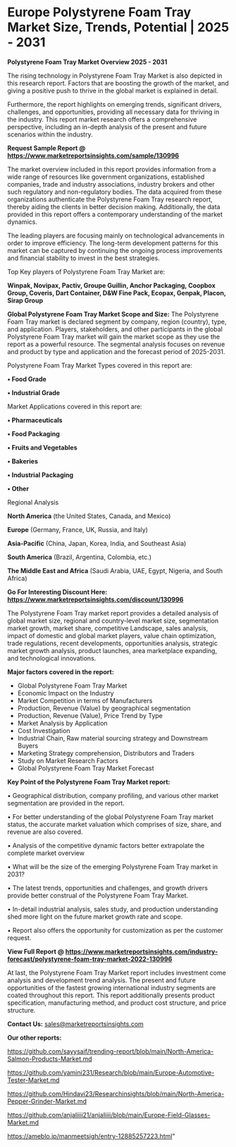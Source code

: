 # Europe Polystyrene Foam Tray Market Size, Trends, Potential | 2025 - 2031

<Strong> Polystyrene Foam Tray Market Overview 2025 - 2031</strong>

The rising technology in Polystyrene Foam Tray Market is also depicted in this research report. Factors that are boosting the growth of the market, and giving a positive push to thrive in the global market is explained in detail.

Furthermore, the report highlights on emerging trends, significant drivers, challenges, and opportunities, providing all necessary data for thriving in the industry. This report market research offers a comprehensive perspective, including an in-depth analysis of the present and future scenarios within the industry.

<strong>Request Sample Report @ <a href=https://www.marketreportsinsights.com/sample/130996>https://www.marketreportsinsights.com/sample/130996</a></strong>

The market overview included in this report provides information from a wide range of resources like government organizations, established companies, trade and industry associations, industry brokers and other such regulatory and non-regulatory bodies. The data acquired from these organizations authenticate the Polystyrene Foam Tray research report, thereby aiding the clients in better decision making. Additionally, the data provided in this report offers a contemporary understanding of the market dynamics.

The leading players are focusing mainly on technological advancements in order to improve efficiency. The long-term development patterns for this market can be captured by continuing the ongoing process improvements and financial stability to invest in the best strategies.

Top Key players of Polystyrene Foam Tray Market are:

<strong>Winpak, Novipax, Pactiv, Groupe Guillin, Anchor Packaging, Coopbox Group, Coveris, Dart Container, D&W Fine Pack, Ecopax, Genpak, Placon, Sirap Group</strong>

<strong><b>Global Polystyrene Foam Tray Market Scope and Size:</b></strong>
The Polystyrene Foam Tray market is declared segment by company, region (country), type, and application. Players, stakeholders, and other participants in the global Polystyrene Foam Tray market will gain the market scope as they use the report as a powerful resource. The segmental analysis focuses on revenue and product by type and application and the forecast period of 2025-2031.

Polystyrene Foam Tray Market Types covered in this report are:

<strong>• Food Grade

• Industrial Grade</strong>

Market Applications covered in this report are:

<strong>• Pharmaceuticals

• Food Packaging

• Fruits and Vegetables

• Bakeries

• Industrial Packaging

• Other</strong> 

Regional Analysis

<strong>North America</strong> (the United States, Canada, and Mexico)

<strong>Europe</strong> (Germany, France, UK, Russia, and Italy)

<strong>Asia-Pacific</strong> (China, Japan, Korea, India, and Southeast Asia)

<strong>South America</strong> (Brazil, Argentina, Colombia, etc.)

<strong>The Middle East and Africa</strong> (Saudi Arabia, UAE, Egypt, Nigeria, and South Africa)

<strong>Go For Interesting Discount Here: <a href=https://www.marketreportsinsights.com/discount/130996>https://www.marketreportsinsights.com/discount/130996</a></strong>

The Polystyrene Foam Tray market report provides a detailed analysis of global market size, regional and country-level market size, segmentation market growth, market share, competitive Landscape, sales analysis, impact of domestic and global market players, value chain optimization, trade regulations, recent developments, opportunities analysis, strategic market growth analysis, product launches, area marketplace expanding, and technological innovations.

<strong><b>Major factors covered in the report:</b></strong>
<ul>
  <li>Global Polystyrene Foam Tray Market </li>
  <li>Economic Impact on the Industry</li>
  <li>Market Competition in terms of Manufacturers</li>
  <li>Production, Revenue (Value) by geographical segmentation</li>
  <li>Production, Revenue (Value), Price Trend by Type</li>
  <li>Market Analysis by Application</li>
  <li>Cost Investigation</li>
  <li>Industrial Chain, Raw material sourcing strategy and Downstream Buyers</li>
  <li>Marketing Strategy comprehension, Distributors and Traders</li>
  <li>Study on Market Research Factors</li>
  <li>Global Polystyrene Foam Tray Market Forecast</li>
</ul>

<strong><b>Key Point of the Polystyrene Foam Tray Market report:</b></strong>

• Geographical distribution, company profiling, and various other market segmentation are provided in the report.

• For better understanding of the global Polystyrene Foam Tray market status, the accurate market valuation which comprises of size, share, and revenue are also covered.

• Analysis of the competitive dynamic factors better extrapolate the complete market overview

• What will be the size of the emerging Polystyrene Foam Tray market in 2031?

• The latest trends, opportunities and challenges, and growth drivers provide better construal of the Polystyrene Foam Tray Market.

• In-detail industrial analysis, sales study, and production understanding shed more light on the future market growth rate and scope.

• Report also offers the opportunity for customization as per the customer request.

<strong><b>View Full Report @ <a href=https://www.marketreportsinsights.com/industry-forecast/polystyrene-foam-tray-market-2022-130996>https://www.marketreportsinsights.com/industry-forecast/polystyrene-foam-tray-market-2022-130996</a></b></strong>


At last, the Polystyrene Foam Tray Market report includes investment come analysis and development trend analysis. The present and future opportunities of the fastest growing international industry segments are coated throughout this report. This report additionally presents product specification, manufacturing method, and product cost structure, and price structure.

<strong>Contact Us:</strong>
sales@marketreportsinsights.com

<strong>Our other reports:</strong>

<a href=https://github.com/sayysaif/trending-report/blob/main/North-America-Salmon-Products-Market.md>https://github.com/sayysaif/trending-report/blob/main/North-America-Salmon-Products-Market.md</a>

<a href=https://github.com/yamini231/Research/blob/main/Europe-Automotive-Tester-Market.md>https://github.com/yamini231/Research/blob/main/Europe-Automotive-Tester-Market.md</a>

<a href=https://github.com/Hindavi23/Researchinsights/blob/main/North-America-Pepper-Grinder-Market.md>https://github.com/Hindavi23/Researchinsights/blob/main/North-America-Pepper-Grinder-Market.md</a>

<a href=https://github.com/anjaliiii21/anjaliiii/blob/main/Europe-Field-Glasses-Market.md>https://github.com/anjaliiii21/anjaliiii/blob/main/Europe-Field-Glasses-Market.md</a>

<a href=https://ameblo.jp/manmeetsigh/entry-12885257223.html>https://ameblo.jp/manmeetsigh/entry-12885257223.html</a>"
